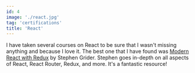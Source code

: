 ```yaml
---
id: 4
image: './react.jpg'
tag: 'certifications'
title: 'React'
---
```


I have taken several courses on React to be sure that I wasn't missing anything and because I love it. The best one that I have found was [Modern React with Redux](https://www.udemy.com/course/react-redux) by Stephen Grider. Stephen goes in-depth on all aspects of React, React Router, Redux, and more. It's a fantastic resource!
